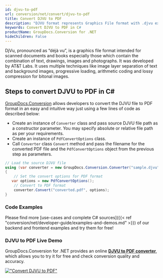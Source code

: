 ```yaml
---
id: djvu-to-pdf
url: conversion/net/convert/djvu-to-pdf
title: Convert DJVU to PDF
description: "DJVU format represents Graphics File format with .djvu extension. Learn how to convert DJVU to PDF file programmatically in C# language using GroupDocs.Conversion for .NET library."
keywords: Convert DJVU to PDF in C#
productName: GroupDocs.Conversion for .NET
hideChildren: False
---
```


DjVu, pronounced as “déjà vu”, is a graphics file format intended for scanned documents and books especially those which contain the combination of text, drawings, images and photographs. It was developed by AT&T Labs. It uses multiple techniques like image layer separation of text and background images, progressive loading, arithmetic coding and lossy compression for bitonal images.

## Steps to convert DJVU to PDF in C#

[GroupDocs.Conversion](https://products.groupdocs.com/conversion/net) allows developers to convert the DJVU file to PDF format in an easy and intuitive way just using a few lines of code as described below:

* Create an instance of `Converter` class and pass source DJVU file path as a constructor parameter. You may specify absolute or relative file path as per your requirements. 
* Create an instance of `PdfConvertOptions` class.
* Call `Converter` class `Convert` method and pass the filename for the converted PDF file and the `PdfConvertOptions` object from the previous step as parameters.

```csharp
// Load the source DJVU file
using (var converter = new GroupDocs.Conversion.Converter("sample.djvu"))
{
    // Set the convert options for PDF format
   var options = new PdfConvertOptions();
    // Convert to PDF format
    converter.Convert("converted.pdf", options);
}
```

### Code Examples

Please find more [use-cases and complete C# sources]({{< ref "conversion/net/developer-guide/examples-and-demos.md" >}}) of our backend and frontend examples and try them for free!

### DJVU to PDF Live Demo

GroupDocs.Conversion for .NET provides an online [**DJVU to PDF converter**](https://products.groupdocs.app/conversion/djvu-to-pdf), which allows you to try it for free and check conversion quality and accuracy.

[!["Convert DJVU to PDF"](conversion/net/images/convert-to-pdf/convert-djvu-to-pdf.png)](https://products.groupdocs.app/conversion/djvu-to-pdf)